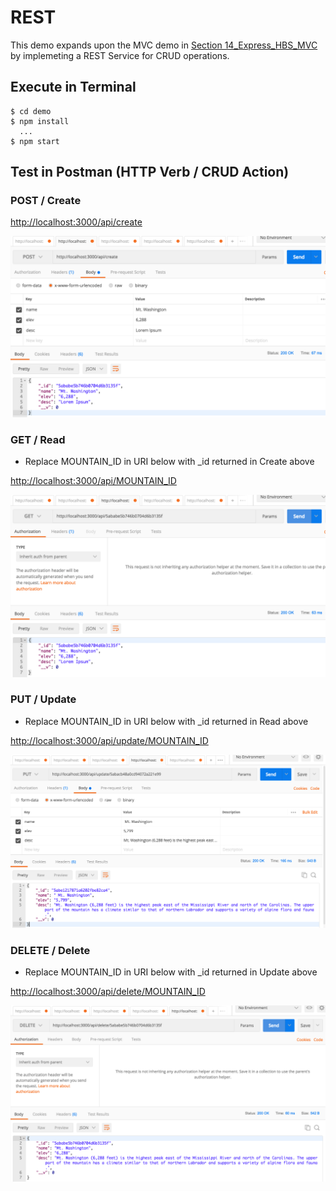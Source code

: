 # REST
This demo expands upon the MVC demo in [Section 14_Express_HBS_MVC](https://github.com/RobertFrenette/E-31_Spring_2019/tree/master/14_Express_HBS_MVC) 
by implemeting a REST Service for CRUD operations.

## Execute in Terminal
```
$ cd demo
$ npm install
  ...
$ npm start
```

## Test in Postman (HTTP Verb / CRUD Action)

### POST / Create
[http://localhost:3000/api/create](http://localhost:3000/api/create)

![Create](img/create.png?raw=true "Create")


### GET / Read
+ Replace MOUNTAIN_ID in URI below with _id returned in Create above

[http://localhost:3000/api/MOUNTAIN_ID](http://localhost:3000/api/MOUNTAIN_ID)

![Read](img/read.png?raw=true "Read")


### PUT / Update
+ Replace MOUNTAIN_ID in URI below with _id returned in Read above

[http://localhost:3000/api/update/MOUNTAIN_ID](http://localhost:3000/api/update/MOUNTAIN_ID)

![Update](img/put_update.png?raw=true "Update")


### DELETE / Delete
+ Replace MOUNTAIN_ID in URI below with _id returned in Update above

[http://localhost:3000/api/delete/MOUNTAIN_ID](http://localhost:3000/api/delete/MOUNTAIN_ID)

![Delete](img/delete.png?raw=true "Delete")
